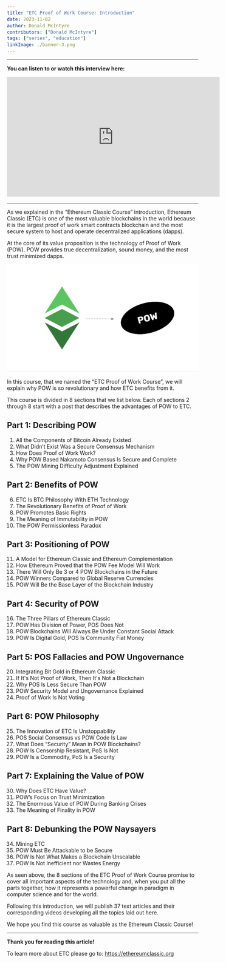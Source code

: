 ```yaml
---
title: "ETC Proof of Work Course: Introduction"
date: 2023-11-02
author: Donald McIntyre
contributors: ["Donald McIntyre"]
tags: ["series", "education"]
linkImage: ./banner-3.png
---
```


---
**You can listen to or watch this interview here:**

<iframe width="560" height="315" src="https://www.youtube.com/embed/Spawx6JQrsU?si=NUjznIN5AYYX5gOu" title="YouTube video player" frameborder="0" allow="accelerometer; autoplay; clipboard-write; encrypted-media; gyroscope; picture-in-picture; web-share" allowfullscreen></iframe>

---

As we explained in the “Ethereum Classic Course” introduction, Ethereum Classic (ETC) is one of the most valuable blockchains in the world because it is the largest proof of work smart contracts blockchain and the most secure system to host and operate decentralized applications (dapps).

At the core of its value proposition is the technology of Proof of Work (POW). POW provides true decentralization, sound money, and the most trust minimized dapps. 

![](./1.png)

In this course, that we named the “ETC Proof of Work Course”, we will explain why POW is so revolutionary and how ETC benefits from it.

This course is divided in 8 sections that we list below. Each of sections 2 through 8 start with a post that describes the advantages of POW to ETC.

## Part 1: Describing POW

1. All the Components of Bitcoin Already Existed
2. What Didn’t Exist Was a Secure Consensus Mechanism
3. How Does Proof of Work Work?
4. Why POW Based Nakamoto Consensus Is Secure and Complete
5. The POW Mining Difficulty Adjustment Explained

## Part 2: Benefits of POW

6. ETC Is BTC Philosophy With ETH Technology
7. The Revolutionary Benefits of Proof of Work
8. POW Promotes Basic Rights
9. The Meaning of Immutability in POW
10. The POW Permissionless Paradox

## Part 3: Positioning of POW

11. A Model for Ethereum Classic and Ethereum Complementation
12. How Ethereum Proved that the POW Fee Model Will Work
13. There Will Only Be 3 or 4 POW Blockchains in the Future
14. POW Winners Compared to Global Reserve Currencies
15. POW Will Be the Base Layer of the Blockchain Industry

## Part 4: Security of POW

16. The Three Pillars of Ethereum Classic
17. POW Has Division of Power, POS Does Not
18. POW Blockchains Will Always Be Under Constant Social Attack
19. POW Is Digital Gold, POS Is Community Fiat Money

## Part 5: POS Fallacies and POW Ungovernance

20. Integrating Bit Gold in Ethereum Classic
21. If It's Not Proof of Work, Then It's Not a Blockchain
22. Why POS Is Less Secure Than POW
23. POW Security Model and Ungovernance Explained
24. Proof of Work Is Not Voting

## Part 6: POW Philosophy

25. The Innovation of ETC Is Unstoppability
26. POS Social Consensus vs POW Code Is Law
27. What Does “Security” Mean in POW Blockchains?
28. POW Is Censorship Resistant, PoS Is Not
29. POW Is a Commodity, PoS Is a Security

## Part 7: Explaining the Value of POW

30. Why Does ETC Have Value?
31. POW’s Focus on Trust Minimization
32. The Enormous Value of POW During Banking Crises
33. The Meaning of Finality in POW

## Part 8: Debunking the POW Naysayers

34. Mining ETC
35. POW Must Be Attackable to be Secure
36. POW Is Not What Makes a Blockchain Unscalable
37. POW Is Not Inefficient nor Wastes Energy

As seen above, the 8 sections of the ETC Proof of Work Course promise to cover all important aspects of the technology and, when you put all the parts together, how it represents a powerful change in paradigm in computer science and for the world.

Following this introduction, we will publish 37 text articles and their corresponding videos developing all the topics laid out here.

We hope you find this course as valuable as the Ethereum Classic Course!

---

**Thank you for reading this article!**

To learn more about ETC please go to: https://ethereumclassic.org
